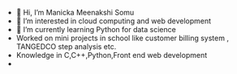 - 👋 Hi, I’m Manicka Meenakshi Somu
- 👀 I’m interested in cloud computing and web development 
- 🌱 I’m currently learning Python for data science 
- Worked on mini projects in school like customer billing system , TANGEDCO step analysis etc.
- Knowledge in C,C++,Python,Front end web development
- 
  


<!---
Meenakshi-1306/Meenakshi-1306 is a ✨ special ✨ repository because its `README.md` (this file) appears on your GitHub profile.
You can click the Preview link to take a look at your changes.
--->
